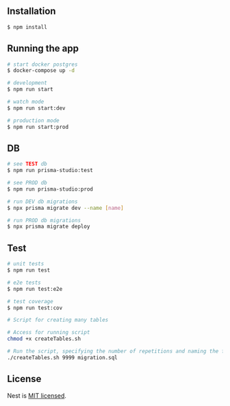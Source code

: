 ## Installation

```bash
$ npm install
```

## Running the app

```bash
# start docker postgres
$ docker-compose up -d

# development
$ npm run start

# watch mode
$ npm run start:dev

# production mode
$ npm run start:prod
```

## DB

```bash
# see TEST db
$ npm run prisma-studio:test

# see PROD db
$ npm run prisma-studio:prod

# run DEV db migrations
$ npx prisma migrate dev --name [name]

# run PROD db migrations
$ npx prisma migrate deploy
```

## Test

```bash
# unit tests
$ npm run test

# e2e tests
$ npm run test:e2e

# test coverage
$ npm run test:cov
```

```bash
# Script for creating many tables

# Access for running script
chmod +x createTables.sh

# Run the script, specifying the number of repetitions and naming the file as arguments
./createTables.sh 9999 migration.sql

```

## License

Nest is [MIT licensed](LICENSE).
